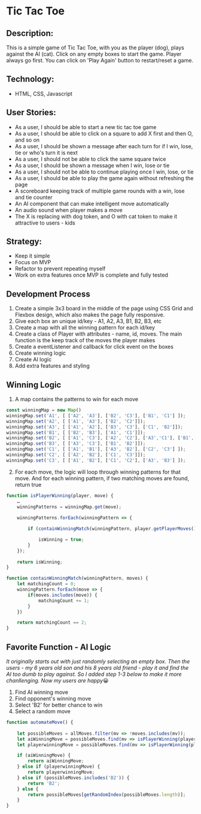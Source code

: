 # Tic Tac Toe

## Description:

This is a simple game of Tic Tac Toe, with you as the player (dog), plays against the AI (cat).  Click on any empty boxes to start the game.  Player always go first.   You can click on 'Play Again' button to restart/reset a game.

## Technology:
- HTML, CSS, Javascript

## User Stories:

- As a user, I should be able to start a new tic tac toe game
- As a user, I should be able to click on a square to add X first and then O, and so on
- As a user, I should be shown a message after each turn for if I win, lose, tie or who's turn it is next
- As a user, I should not be able to click the same square twice
- As a user, I should be shown a message when I win, lose or tie
- As a user, I should not be able to continue playing once I win, lose, or tie
- As a user, I should be able to play the game again without refreshing the page
- A scoreboard keeping track of multiple game rounds with a win, lose and tie counter
- An AI component that can make intelligent move automatically
- An audio sound when player makes a move
- The X is replacing with dog token, and O with cat token to make it attractive to users - kids

## Strategy:
- Keep it simple
- Focus on MVP
- Refactor to prevent repeating myself
- Work on extra features once MVP is complete and fully tested

## Development Process

1. Create a simple 3x3 board in the middle of the page using CSS Grid and Flexbox design, which also makes the page fully responsive.
2. Give each box an unique id/key - A1, A2, A3, B1, B2, B3, etc
3. Create a map with all the winning pattern for each id/key
4. Create a class of Player with attributes - name, id, moves.  The main function is the keep track of the moves the player makes
5. Create a eventListener and callback for click event on the boxes
6. Create winning logic
7. Create AI logic
8. Add extra features and styling

## Winning Logic

1. A map contains the patterns to win for each move
```javascript
const winningMap = new Map()
winningMap.set('A1', [ ['A2', 'A3'], ['B2', 'C3'], ['B1', 'C1'] ]);
winningMap.set('A2', [ ['A1', 'A3'], ['B2', 'C2']]);
winningMap.set('A3', [ ['A1', 'A2'], ['B3', 'C3'], ['C1', 'B2']]);
winningMap.set('B1', [ ['B2', 'B3'], ['A1', 'C1']]);
winningMap.set('B2', [ ['A1', 'C3'], ['A2', 'C2'], ['A3','C1'], ['B1', 'B3']]);
winningMap.set('B3', [ ['A3', 'C3'], ['B1', 'B2']]);
winningMap.set('C1', [ ['A1', 'B1'], ['A3', 'B2'], ['C2', 'C3'] ]);
winningMap.set('C2', [ ['A2', 'B2'], ['C1', 'C3']]);
winningMap.set('C3', [ ['A1', 'B2'], ['C1', 'C2'], ['A3', 'B3'] ]);
```

2. For each move, the logic will loop through winning patterns for that move.  And for each winning pattern, if two matching moves are found, return true

```javascript
function isPlayerWinning(player, move) {
    …
    winningPatterns = winningMap.get(move);
    
    winningPatterns.forEach(winningPattern => {

        if (containWinningMatch(winningPattern, player.getPlayerMoves())) {

            isWinning = true;
        }
    });
    
    return isWinning;
}

function containWinningMatch(winningPattern, moves) {
    let matchingCount = 0;
    winningPattern.forEach(move => {
        if(moves.includes(move)) {
            matchingCount += 1;
        }
    })

    return matchingCount == 2;
}
```


## Favorite Function - AI Logic
*It originally starts out with just randomly selecting an empty box.  Then the users - my 6 years old son and his 8 years old friend - play it and find the AI too dumb to play against.  So I added step 1-3 below to make it more chanllenging.  Now my users are happy*:grinning:
1. Find AI winning move
2. Find opponent's winning move
3. Select 'B2' for better chance to win
4. Select a random move

```javascript
function automateMove() {
    
    let possibleMoves = allMoves.filter(mv => !moves.includes(mv));
    let aiWinningMove = possibleMoves.find(mv => isPlayerWinning(player2, mv));
    let playerwinningMove = possibleMoves.find(mv => isPlayerWinning(player1, mv));

    if (aiWinningMove) {
        return aiWinningMove;
    } else if (playerwinningMove) {
        return playerwinningMove;
    } else if (possibleMoves.includes('B2')) { 
        return 'B2';
    } else {
        return possibleMoves[getRandomIndex(possibleMoves.length)];
    } 
}
```